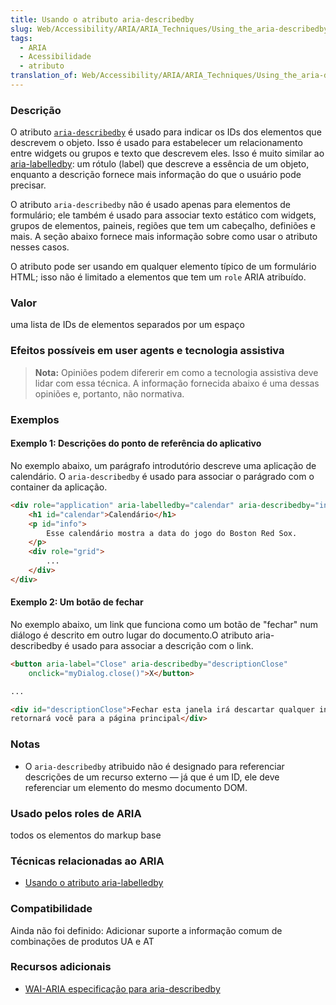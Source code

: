 ```yaml
---
title: Usando o atributo aria-describedby
slug: Web/Accessibility/ARIA/ARIA_Techniques/Using_the_aria-describedby_attribute
tags:
  - ARIA
  - Acessibilidade
  - atributo
translation_of: Web/Accessibility/ARIA/ARIA_Techniques/Using_the_aria-describedby_attribute
---
```

### Descrição

O atributo [`aria-describedby`](https://www.w3.org/TR/wai-aria/#aria-describedby) é usado para indicar os IDs dos elementos que descrevem o objeto. Isso é usado para estabelecer um relacionamento entre widgets ou grupos e texto que descrevem eles. Isso é muito similar ao [aria-labelledby](/en/Accessibility/ARIA/ARIA_Techniques/Using_the_aria-labelledby_attribute "Using the aria-labelledby attribute"): um rótulo (label) que descreve a essência de um objeto, enquanto a descrição fornece mais informação do que o usuário pode precisar.

O atributo `aria-describedby` não é usado apenas para elementos de formulário; ele também é usado para associar texto estático com widgets, grupos de elementos, paineis, regiões que tem um cabeçalho, definiões e mais. A seção abaixo fornece mais informação sobre como usar o atributo nesses casos.

O atributo pode ser usando em qualquer elemento típico de um formulário HTML; isso não é limitado a elementos que tem um `role` ARIA atribuído.

### Valor

uma lista de IDs de elementos separados por um espaço

### Efeitos possíveis em user agents e tecnologia assistiva

> **Nota:** Opiniões podem difererir em como a tecnologia assistiva deve lidar com essa técnica. A informação fornecida abaixo é uma dessas opiniões e, portanto, não normativa.

### Exemplos

#### Exemplo 1: Descrições do ponto de referência do aplicativo

No exemplo abaixo, um parágrafo introdutório descreve uma aplicação de calendário. O `aria-describedby` é usado para associar o parágrado com o container da aplicação.

```html
<div role="application" aria-labelledby="calendar" aria-describedby="info">
    <h1 id="calendar">Calendário</h1>
    <p id="info">
        Esse calendário mostra a data do jogo do Boston Red Sox.
    </p>
    <div role="grid">
        ...
    </div>
</div>
```

#### Exemplo 2: Um botão de fechar

No exemplo abaixo, um link que funciona como um botão de "fechar" num diálogo é descrito em outro lugar do documento.O atributo aria-describedby é usado para associar a descrição com o link.

```html
<button aria-label="Close" aria-describedby="descriptionClose"
    onclick="myDialog.close()">X</button>

...

<div id="descriptionClose">Fechar esta janela irá descartar qualquer informação inserida e
retornará você para a página principal</div>
```

### Notas

- O `aria-describedby` atribuido não é designado para referenciar descrições de um recurso externo — já que é um ID, ele deve referenciar um elemento do mesmo documento DOM.

### Usado pelos roles de ARIA

todos os elementos do markup base

### Técnicas relacionadas ao ARIA

- [Usando o atributo aria-labelledby](/en/ARIA/ARIA_Techniques/Using_the_aria-labelledby_attribute "en/ARIA/ARIA_Techniques/Using_the_aria-labelledby_attribute")

### Compatibilidade

Ainda não foi definido: Adicionar suporte a informação comum de combinações de produtos UA e AT

### Recursos adicionais

- [WAI-ARIA especificação para aria-describedby](https://www.w3.org/TR/wai-aria/#aria-describedby)
